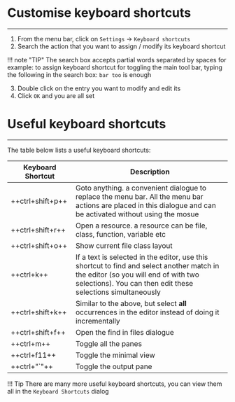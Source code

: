 # Customise keyboard shortcuts

---

1. From the menu bar, click on `Settings` &#8594; `Keyboard shortcuts`
2. Search the action that you want to assign / modify its keyboard shortcut

!!! note "TIP"
    The search box accepts partial words separated by spaces
    for example: to assign keyboard shortcut for toggling the main tool bar,
    typing the following in the search box: `bar too` is enough
    
3. Double click on the entry you want to modify and edit its
4. Click `OK` and you are all set

# Useful keyboard shortcuts
---

The table below lists a useful keyboard shortcuts:


 Keyboard Shortcut  | Description  
--------------------|--------------
 ++ctrl+shift+p++   | Goto anything. a convenient dialogue to replace the menu bar. All the menu bar actions are placed in this dialogue and can be activated without using the mosue 
 ++ctrl+shift+r++   | Open a resource. a resource can be file, class, function, variable etc
 ++ctrl+shift+o++   | Show current file class layout 
 ++ctrl+k++         | If a text is selected in the editor, use this shortcut to find and select another match in the editor (so you will end of with two selections). You can then edit these selections simultaneously
 ++ctrl+shift+k++   | Similar to the above, but select **all** occurrences in the editor instead of doing it incrementally 
 ++ctrl+shift+f++   | Open the find in files dialogue 
 ++ctrl+m++         | Toggle all the panes 
 ++ctrl+f11++       | Toggle the minimal view 
 ++ctrl+"`"++       | Toggle the output pane 

!!! Tip
    There are many more useful keyboard shortcuts, you can view them all in the `Keyboard Shortcuts` dialog
